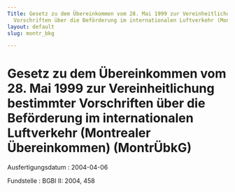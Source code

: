 ```yaml
---
Title: Gesetz zu dem Übereinkommen vom 28. Mai 1999 zur Vereinheitlichung bestimmter
  Vorschriften über die Beförderung im internationalen Luftverkehr (Montrealer Übereinkommen)
layout: default
slug: montr_bkg

---
```


# Gesetz zu dem Übereinkommen vom 28. Mai 1999 zur Vereinheitlichung bestimmter Vorschriften über die Beförderung im internationalen Luftverkehr (Montrealer Übereinkommen) (MontrÜbkG)

Ausfertigungsdatum
:   2004-04-06

Fundstelle
:   BGBl II: 2004, 458

